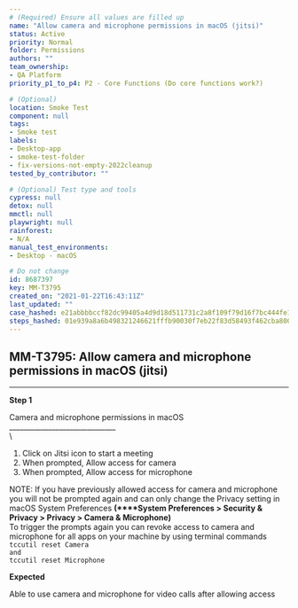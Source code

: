 ```yaml
---
# (Required) Ensure all values are filled up
name: "Allow camera and microphone permissions in macOS (jitsi)"
status: Active
priority: Normal
folder: Permissions
authors: ""
team_ownership: 
- QA Platform
priority_p1_to_p4: P2 - Core Functions (Do core functions work?)

# (Optional)
location: Smoke Test
component: null
tags: 
- Smoke test
labels: 
- Desktop-app
- smoke-test-folder
- fix-versions-not-empty-2022cleanup
tested_by_contributor: ""

# (Optional) Test type and tools
cypress: null
detox: null
mmctl: null
playwright: null
rainforest: 
- N/A
manual_test_environments: 
- Desktop - macOS

# Do not change
id: 8687397
key: MM-T3795
created_on: "2021-01-22T16:43:11Z"
last_updated: ""
case_hashed: e21abbbbccf82dc99405a4d9d18d511731c2a8f109f79d16f7bc444fe182adf45ea3b053f7a43b6a8f0117720a401dcf
steps_hashed: 01e939a8a6b498321246621fffb90030f7eb22f83d58493f462cba800e1cee645b891bd8c0540378f32df1d0195ca722
---
```


<!-- (Auto-generated) Based on frontmatter's "key" and "name" -->

## MM-T3795: Allow camera and microphone permissions in macOS (jitsi)

---

**Step 1**

Camera and microphone permissions in macOS\
\_\_\_\_\_\_\_\_\_\_\_\_\_\_\_\_\_\_\_\_\_\_\_\_\_\_\_\_\_\_\
\\

1. Click on Jitsi icon to start a meeting
2. When prompted, Allow access for camera
3. When prompted, Allow access for microphone

NOTE: If you have previously allowed access for camera and microphone you will not be prompted again and can only change the Privacy setting in macOS System Preferences **(\*\*\*\*System Preferences > Security & Privacy > Privacy > Camera & Microphone)**\
To trigger the prompts again you can revoke access to camera and microphone for all apps on your machine by using terminal commands\
`tccutil reset Camera`\
`and`\
`tccutil reset Microphone`

**Expected**

Able to use camera and microphone for video calls after allowing access

